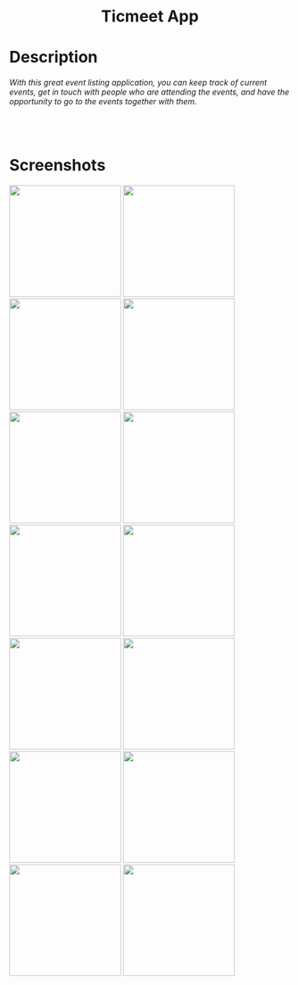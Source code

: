 <h1 align="center">
     Ticmeet App
</h1>

# Description
###### With this great event listing application, you can keep track of current events, get in touch with people who are attending the events, and have the opportunity to go to the events together with them.

</br>

# Screenshots

<img width=200 src="https://user-images.githubusercontent.com/73075252/230889128-903f7a8a-2fa4-45ba-bfc4-c67256c1bcd9.png">
<img width=200 src="https://user-images.githubusercontent.com/73075252/230889134-328365dc-0fb8-4860-a856-77bbcd4e3d7a.png">
<img width=200 src="https://user-images.githubusercontent.com/73075252/230889141-a6e31b87-6076-4e81-8515-464191441ef0.png">
<img width=200 src="https://user-images.githubusercontent.com/73075252/230889149-6b31a40c-939a-4ad6-af83-44e9746c2a71.png">
<img width=200 src="https://user-images.githubusercontent.com/73075252/230889153-3974c9ab-3e1b-4f30-bfb5-15b0f093b156.png">
<img width=200 src="https://user-images.githubusercontent.com/73075252/230889170-5709e008-9e29-41c1-970a-760f838463c7.png">
<img width=200 src="https://user-images.githubusercontent.com/73075252/230889172-18bdfe8e-62e1-40a4-b72c-4348c28ba576.png">
<img width=200 src="https://user-images.githubusercontent.com/73075252/230889178-3b5dda7d-e89b-495a-a2ff-6ab4318c3c3e.png">
<img width=200 src="https://user-images.githubusercontent.com/73075252/230889183-ee65d7c5-aeef-4294-95ef-4991629edfe9.png">
<img width=200 src="https://user-images.githubusercontent.com/73075252/230889204-a75ab0fb-0a52-4807-b421-c91fab9cdd2c.png">
<img width=200 src="https://user-images.githubusercontent.com/73075252/230889225-8d9e97fc-dccb-4233-b747-1f174f672b10.png">
<img width=200 src="https://user-images.githubusercontent.com/73075252/230889239-2e0e97a0-2652-41c6-98ba-6fc67397bdd6.png">
<img width=200 src="https://user-images.githubusercontent.com/73075252/230889263-61d7f79b-8583-4484-80b5-d4094a0a7d85.png">
<img width=200 src="https://user-images.githubusercontent.com/73075252/230889107-778b0c03-bccb-4eb9-ad63-3a5a2fb3e1b3.png">
